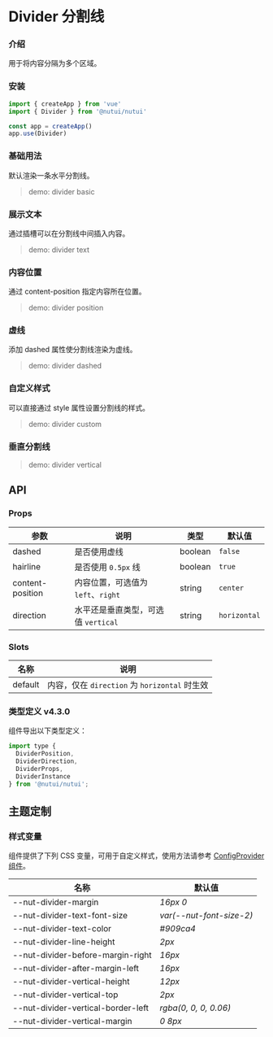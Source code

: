 # Divider 分割线

### 介绍

用于将内容分隔为多个区域。

### 安装

```js
import { createApp } from 'vue'
import { Divider } from '@nutui/nutui'

const app = createApp()
app.use(Divider)
```

### 基础用法

默认渲染一条水平分割线。

> demo: divider basic

### 展示文本

通过插槽可以在分割线中间插入内容。

> demo: divider text

### 内容位置

通过 content-position 指定内容所在位置。

> demo: divider position

### 虚线

添加 dashed 属性使分割线渲染为虚线。

> demo: divider dashed

### 自定义样式

可以直接通过 style 属性设置分割线的样式。

> demo: divider custom

### 垂直分割线

> demo: divider vertical

## API

### Props

| 参数 | 说明 | 类型 | 默认值 |
| --- | --- | --- | --- |
| dashed | 是否使用虚线 | boolean | `false` |
| hairline | 是否使用 `0.5px` 线 | boolean | `true` |
| content-position | 内容位置，可选值为 `left`、`right` | string | `center` |
| direction | 水平还是垂直类型，可选值 `vertical` | string | `horizontal` |

### Slots

| 名称 | 说明 |
| --- | --- |
| default | 内容，仅在 `direction` 为 `horizontal` 时生效 |

### 类型定义 v4.3.0

组件导出以下类型定义：

```js
import type {
  DividerPosition,
  DividerDirection,
  DividerProps,
  DividerInstance
} from '@nutui/nutui';
```

## 主题定制

### 样式变量

组件提供了下列 CSS 变量，可用于自定义样式，使用方法请参考 [ConfigProvider 组件](#/zh-CN/component/configprovider)。

| 名称 | 默认值 |
| --- | --- |
| --nut-divider-margin | _16px 0_ |
| --nut-divider-text-font-size | _var(--nut-font-size-2)_ |
| --nut-divider-text-color | _#909ca4_ |
| --nut-divider-line-height | _2px_ |
| --nut-divider-before-margin-right | _16px_ |
| --nut-divider-after-margin-left | _16px_ |
| --nut-divider-vertical-height | _12px_ |
| --nut-divider-vertical-top | _2px_ |
| --nut-divider-vertical-border-left | _rgba(0, 0, 0, 0.06)_ |
| --nut-divider-vertical-margin | _0 8px_ |
